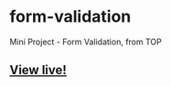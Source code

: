 # form-validation
Mini Project - Form Validation, from TOP

## [View live!](https://mmxwillow.github.io/form-validation/)